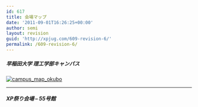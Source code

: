 ```yaml
---
id: 617
title: 会場マップ
date: '2011-09-01T16:26:25+00:00'
author: semi
layout: revision
guid: 'http://xpjug.com/609-revision-6/'
permalink: /609-revision-6/
---
```


##### 早稲田大学 理工学部キャンパス

[![](http://xpjug.com/wp-content/uploads/2011/09/campus_map_okubo.jpg "campus_map_okubo")](http://xpjug.com/wp-content/uploads/2011/09/campus_map_okubo.jpg)

---

##### XP祭り会場 – 55号館